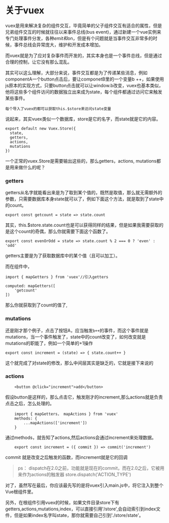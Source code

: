 # 关于vuex

vuex是用来解决复杂的组件交互，毕竟简单的父子组件交互有适合的属性，但是兄弟组件交互的时候就往往以来事件总线(bus event)，通过新建一个vue实例来专门处理事件分发，各种$emit和$on，但是有个问题就是当事件交互非常多的时候，事件总线会异常庞大，维护和开发成本增加。

而vuex就是为了应对复杂事件而开发的，其实本身也是一个事件总线，但是通过合理的控制，让它没有那么混乱。

其实可以这么理解，大部分来说，事件交互都是为了传递某些消息，例如componentA一个button点击后，要让componetB里的一个变量b ++，如果使用js原本的实现方式，只要button点击就可以让window.b改变，vuex也基本类似，他将这些多个组件访问的数据独立出来成为state，每个组件都通过访问它来触发某些事件。

`每个导入了vuex的都可以获取this.$store来访问state变量`

说起来，其实vuex类似一个数据库，store是它的名字，而state就是它的内容。

	export default new Vuex.Store({
	  state,
	  getters,
	  actions,
	  mutations
	})

一个正常的vuex.Store是需要输出这些的，那么getters，actions, mutations都是用来做什么的呢？

### getters

getters从名字就能看出来是为了取到某个值的，既然是取值，那么就无需额外的参数，只需要数据库本身state就可以了，例如下面这个方法，就是取到了state中的count。

	export const getcount = state => state.count

其实，this.$store.state.count也是可以获得同样的结果，但是如果我需要获取的是这个count的奇偶，那么你就需要下面这个函数了。

	export const evenOrOdd = state => state.count % 2 === 0 ? 'even' : 'odd'

getters主要是为了获取数据库中的某个值（且可以加工）。

而在组件中，

	import { mapGetters } from 'vuex'//引入getters

	computed: mapGetters([
    	'getcount'
  	])

那么你就获取到了count的值了,

### mutations

还是刚才那个例子，点击了按钮A，应当触发`b++`的事件，而这个事件就是mutations，当一个事件触发了，state中的count改变了，如何改变就是mutations的职能了，例如一个简单的+1操作

	export const increment = (state) => { state.count++ }

这个就完成了对state的修改，那么中间层其实是缺乏的，它就是接下来说的

### actions

		<button @click="increment">add</button>

假设button是这样的，那么点击它，触发刚才的increment,那么actions就是负责点击之后，怎么处理的。

		import { mapGetters， mapActions } from 'vuex'
		methods: {
			...mapActions(['increment'])
		}

通过methods，就告知了actions,然后actions会通过increment来处理数据。

		export const increment = ({ commit }) => commit('increment')

commit 就是改变之后触发的函数，而increment就是它的回调

>ps： dispatch在2.0之前，功能就是现在的commit，而在2.0之后，它被用来作为actions的触发器
		store.dispatch('ACTION_TYPE')

对了，虽然写在最后，你应该最先写的是将vuex引入main.js中，将它注入到整个Vue根组件里。

另外，在根组件引用vuex的时候，如果文件目录store下有getters,actions,mutations,index，可以直接引用'/store',会自动索引到index文件，但是如果index名字叫state，那你就需要自己引到'./store/state'。
